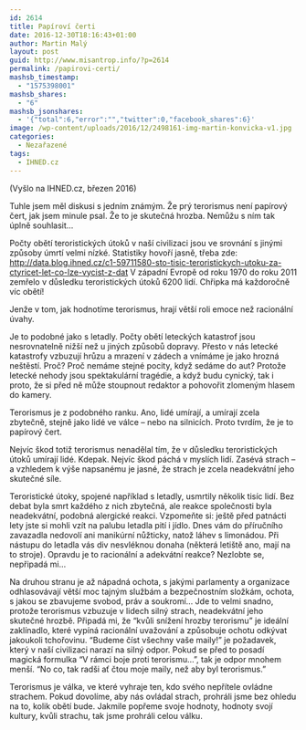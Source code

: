 ```yaml
---
id: 2614
title: Papíroví čerti
date: 2016-12-30T18:16:43+01:00
author: Martin Malý
layout: post
guid: http://www.misantrop.info/?p=2614
permalink: /papirovi-certi/
mashsb_timestamp:
  - "1575398001"
mashsb_shares:
  - "6"
mashsb_jsonshares:
  - '{"total":6,"error":"","twitter":0,"facebook_shares":6}'
image: /wp-content/uploads/2016/12/2498161-img-martin-konvicka-v1.jpg
categories:
  - Nezařazené
tags:
  - IHNED.cz
---
```

(Vyšlo na IHNED.cz, březen 2016)

<span style="font-weight: 400;">Tuhle jsem měl diskusi s jedním známým. Že prý terorismus není papírový čert, jak jsem minule psal. Že to je skutečná hrozba. Nemůžu s ním tak úplně souhlasit…</span>

<span style="font-weight: 400;">Počty obětí teroristických útoků v naší civilizaci jsou ve srovnání s jinými způsoby úmrtí velmi nízké. Statistiky hovoří jasně, třeba zde: </span>[<span style="font-weight: 400;">http://data.blog.ihned.cz/c1-59711580-sto-tisic-teroristickych-utoku-za-ctyricet-let-co-lze-vycist-z-dat</span>](http://data.blog.ihned.cz/c1-59711580-sto-tisic-teroristickych-utoku-za-ctyricet-let-co-lze-vycist-z-dat) <span style="font-weight: 400;">V západní Evropě od roku 1970 do roku 2011 zemřelo v důsledku teroristických útoků 6200 lidí. Chřipka má každoročně víc obětí!</span>

<span style="font-weight: 400;">Jenže v tom, jak hodnotíme terorismus, hrají větší roli emoce než racionální úvahy.</span>

<span style="font-weight: 400;">Je to podobné jako s letadly. Počty obětí leteckých katastrof jsou nesrovnatelně nižší než u jiných způsobů dopravy. Přesto v nás letecké katastrofy vzbuzují hrůzu a mrazení v zádech a vnímáme je jako hrozná neštěstí. Proč? Proč nemáme stejné pocity, když sedáme do aut? Protože letecké nehody jsou spektakulární tragédie, a když budu cynický, tak i proto, že si před ně může stoupnout redaktor a pohovořit zlomeným hlasem do kamery.</span>

<span style="font-weight: 400;">Terorismus je z podobného ranku. Ano, lidé umírají, a umírají zcela zbytečně, stejně jako lidé ve válce &#8211; nebo na silnicích. Proto tvrdím, že je to papírový čert.</span>

<span style="font-weight: 400;">Nejvíc škod totiž terorismus nenadělal tím, že v důsledku teroristických útoků umírají lidé. Kdepak. Nejvíc škod páchá v myslích lidí. Zasévá strach &#8211; a vzhledem k výše napsanému je jasné, že strach je zcela neadekvátní jeho skutečné síle.</span>

<span style="font-weight: 400;">Teroristické útoky, spojené například s letadly, usmrtily několik tisíc lidí. Bez debat byla smrt každého z nich zbytečná, ale reakce společnosti byla neadekvátní, podobná alergické reakci. Vzpomeňte si: ještě před patnácti lety jste si mohli vzít na palubu letadla pití i jídlo. Dnes vám do příručního zavazadla nedovolí ani manikúrní nůžticky, natož láhev s limonádou. Při nástupu do letadla vás div nesvléknou donaha (některá letiště ano, mají na to stroje). Opravdu je to racionální a adekvátní reakce? Nezlobte se, nepřipadá mi…</span>

<span style="font-weight: 400;">Na druhou stranu je až nápadná ochota, s jakými parlamenty a organizace odhlasovávají větší moc tajným službám a bezpečnostním složkám, ochota, s jakou se zbavujeme svobod, práv a soukromí… Jde to velmi snadno, protože terorismus vzbuzuje v lidech silný strach, neadekvátní jeho skutečné hrozbě. Připadá mi, že “kvůli snížení hrozby terorismu” je ideální zaklínadlo, které vypíná racionální uvažování a způsobuje ochotu odkývat jakoukoli tchořovinu. “Budeme číst všechny vaše maily!” je požadavek, který v naší civilizaci narazí na silný odpor. Pokud se před to posadí magická formulka “V rámci boje proti terorismu…”, tak je odpor mnohem menší. “No co, tak radši ať čtou moje maily, než aby byl terorismus.”</span>

<span style="font-weight: 400;">Terorismus je válka, ve které vyhraje ten, kdo svého nepřítele ovládne strachem. Pokud dovolíme, aby nás ovládal strach, prohráli jsme bez ohledu na to, kolik obětí bude. Jakmile popřeme svoje hodnoty, hodnoty svojí kultury, kvůli strachu, tak jsme prohráli celou válku.</span>